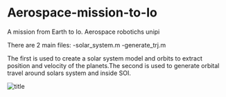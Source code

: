 # Aerospace-mission-to-Io
A mission from Earth to Io. Aerospace robotichs unipi

There are 2 main files:
  -solar_system.m
  -generate_trj.m

The first is used to create a solar system model and orbits to extract position and velocity of the planets.The second is used to generate orbital travel around
solars system and inside SOI.

![title](https://github.com/ATLED-3301/Aerospace-mission-to-Io/main/solar_system.png)
